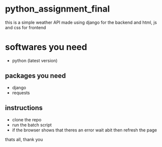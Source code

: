 # python_assignment_final
this is a simple weather API made using django for the backend and html, js and css for frontend

# softwares you need
- python (latest version)

## packages you need
- django
- requests

## instructions
- clone the repo
- run the batch script
- if the browser shows that theres an error wait abit then refresh the page

thats all, thank you
